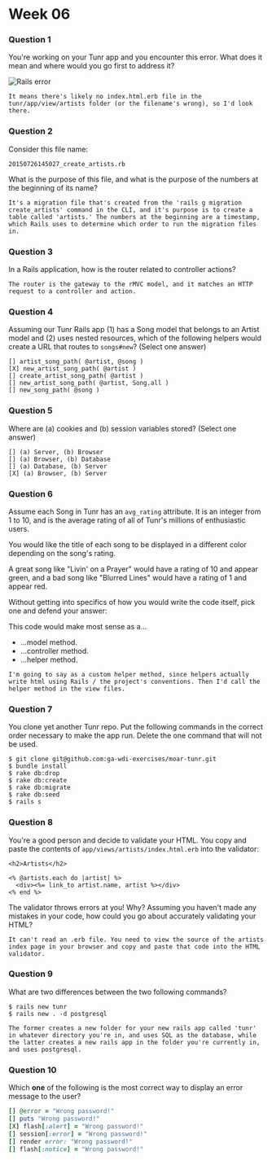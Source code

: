 # Week 06

### Question 1

You're working on your Tunr app and you encounter this error. What does it mean and where would you go first to address it?  

![Rails error](http://i.imgur.com/9NR7XNT.png)  

```text
It means there's likely no index.html.erb file in the tunr/app/view/artists folder (or the filename's wrong), so I'd look there.
```

### Question 2

Consider this file name:

```
20150726145027_create_artists.rb
```

What is the purpose of this file, and what is the purpose of the numbers at the beginning of its name?

```text
It's a migration file that's created from the 'rails g migration create_artists' command in the CLI, and it's purpose is to create a table called 'artists.' The numbers at the beginning are a timestamp, which Rails uses to determine which order to run the migration files in.
```

### Question 3

In a Rails application, how is the router related to controller actions?  

```text
The router is the gateway to the rMVC model, and it matches an HTTP request to a controller and action.
```

### Question 4

Assuming our Tunr Rails app (1) has a Song model that belongs to an Artist model and (2) uses nested resources, which of the following helpers would create a URL that routes to `songs#new`? (Select one answer)  

```
[] artist_song_path( @artist, @song )
[X] new_artist_song_path( @artist )
[] create_artist_song_path( @artist )
[] new_artist_song_path( @artist, Song.all )
[] new_song_path( @song )
```

### Question 5

Where are (a) cookies and (b) session variables stored? (Select one answer)  

```
[] (a) Server, (b) Browser  
[] (a) Browser, (b) Database  
[] (a) Database, (b) Server  
[X] (a) Browser, (b) Server  
```

### Question 6

Assume each Song in Tunr has an `avg_rating` attribute. It is an integer from 1 to 10, and is the average rating of all of Tunr's millions of enthusiastic users.

You would like the title of each song to be displayed in a different color depending on the song's rating.

A great song like "Livin' on a Prayer" would have a rating of 10 and appear green, and a bad song like "Blurred Lines" would have a rating of 1 and appear red.

Without getting into specifics of how you would write the code itself, pick one and defend your answer:

This code would make most sense as a...
- ...model method.
- ...controller method.
- ...helper method.

```text
I'm going to say as a custom helper method, since helpers actually write html using Rails / the project's conventions. Then I'd call the helper method in the view files.
```

### Question 7

You clone yet another Tunr repo. Put the following commands in the correct order necessary to make the app run. Delete the one command that will not be used.

```
$ git clone git@github.com:ga-wdi-exercises/moar-tunr.git
$ bundle install
$ rake db:drop
$ rake db:create
$ rake db:migrate
$ rake db:seed
$ rails s
```

### Question 8

You're a good person and decide to validate your HTML. You copy and paste the contents of `app/views/artists/index.html.erb` into the validator:

```erb
<h2>Artists</h2>

<% @artists.each do |artist| %>
  <div><%= link_to artist.name, artist %></div>
<% end %>
```

The validator throws errors at you! Why? Assuming you haven't made any mistakes in your code, how could you go about accurately validating your HTML?

```
It can't read an .erb file. You need to view the source of the artists index page in your browser and copy and paste that code into the HTML validator.
```

### Question 9

What are two differences between the two following commands?

```
$ rails new tunr
$ rails new . -d postgresql
```

```
The former creates a new folder for your new rails app called 'tunr' in whatever directory you're in, and uses SQL as the database, while the latter creates a new rails app in the folder you're currently in, and uses postgresql.
```

### Question 10

Which **one** of the following is the most correct way to display an error message to the user?

```rb
[] @error = "Wrong password!"
[] puts "Wrong password!"
[X] flash[:alert] = "Wrong password!"
[] session[:error] = "Wrong password!"
[] render error: "Wrong password!"
[] flash[:notice] = "Wrong password!"
```
